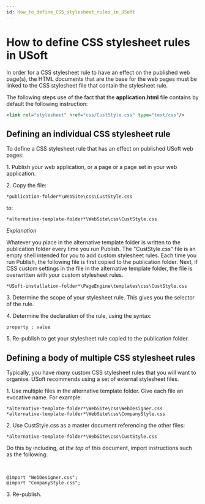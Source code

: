 ```yaml
---
id: How_to_define_CSS_stylesheet_rules_in_USoft
---
```


# How to define CSS stylesheet rules in USoft

In order for a CSS stylesheet rule to have an effect on the published web page(s), the HTML documents that are the base for the web pages must be linked to the CSS stylesheet file that contain the stylesheet rule.

The following steps use of the fact that the **application.html** file contains by default the following instruction:

```xml
<link rel="stylesheet" href="css/CustStyle.css" type="text/css"/>

```

## Defining an individual CSS stylesheet rule

To define a CSS stylesheet rule that has an effect on published USoft web pages:

1. Publish your web application, or a page or a page set in your web application.

2. Copy the file:

```
*publication-folder*\WebSite\css\CustStyle.css

```

to:

```
*alternative-template-folder*\WebSite\css\CustStyle.css

```

*Explanation*

Whatever you place in the alternative template folder is written to the publication folder every time you run Publish. The "CustStyle.css" file is an empty shell intended for you to add custom stylesheet rules. Each time you run Publish, the following file is first copied to the publication folder. Next, if CSS custom settings in the file in the alternative template folder, the file is overwritten with your custom stylesheet rules.

```
*USoft-installation-folder*\PageEngine\templates\css\CustStyle.css

```

3. Determine the scope of your stylesheet rule. This gives you the selector of the rule.

4. Determine the declaration of the rule, using the syntax:

```
property : value 
```

5. Re-publish to get your stylesheet rule copied to the publication folder.

## Defining a body of multiple CSS stylesheet rules

Typically, you have *many* custom CSS stylesheet rules that you will want to organise. USoft recommends using a set of external stylesheet files.

1. Use multiple files in the alternative template folder. Give each file an evocative name. For example:

```
*alternative-template-folder*\WebSite\css\WebDesigner.css
*alternative-template-folder*\WebSite\css\CompanyStyle.css

```

2. Use CustStyle.css as a master document referencing the other files:

```
*alternative-template-folder*\WebSite\css\CustStyle.css

```

Do this by including, *at the top* of this document, import instructions such as the following:

 

```
@import "WebDesigner.css";
@import "CompanyStyle.css";

```

3. Re-publish.

 